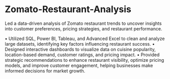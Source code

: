 # Zomato-Restaurant-Analysis
Led a data-driven analysis of Zomato restaurant trends to uncover insights into customer preferences, pricing strategies, and restaurant performance. 

•	Utilized SQL, Power BI, Tableau, and Advanced Excel to clean and analyze large datasets, identifying key factors influencing restaurant success. 
•	Designed interactive dashboards to visualize data on cuisine popularity, location-based demand, customer ratings, and pricing impact. 
•	Provided strategic recommendations to enhance restaurant visibility, optimize pricing models, and improve customer engagement, helping businesses make informed decisions for market growth.

